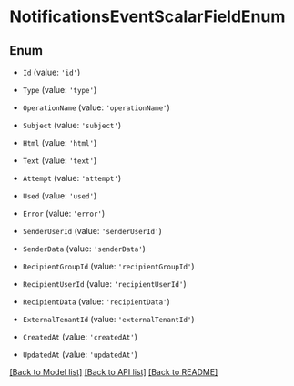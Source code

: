 # NotificationsEventScalarFieldEnum


## Enum

* `Id` (value: `'id'`)

* `Type` (value: `'type'`)

* `OperationName` (value: `'operationName'`)

* `Subject` (value: `'subject'`)

* `Html` (value: `'html'`)

* `Text` (value: `'text'`)

* `Attempt` (value: `'attempt'`)

* `Used` (value: `'used'`)

* `Error` (value: `'error'`)

* `SenderUserId` (value: `'senderUserId'`)

* `SenderData` (value: `'senderData'`)

* `RecipientGroupId` (value: `'recipientGroupId'`)

* `RecipientUserId` (value: `'recipientUserId'`)

* `RecipientData` (value: `'recipientData'`)

* `ExternalTenantId` (value: `'externalTenantId'`)

* `CreatedAt` (value: `'createdAt'`)

* `UpdatedAt` (value: `'updatedAt'`)

[[Back to Model list]](../README.md#documentation-for-models) [[Back to API list]](../README.md#documentation-for-api-endpoints) [[Back to README]](../README.md)
